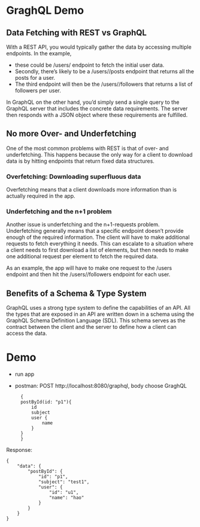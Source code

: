 # GraghQL Demo
## Data Fetching with REST vs GraphQL
With a REST API, you would typically gather the data by accessing multiple endpoints. 
In the example, 
* these could be /users/<id> endpoint to fetch the initial user data. 
* Secondly, there’s likely to be a /users/<id>/posts endpoint that returns all the posts for a user. 
* The third endpoint will then be the /users/<id>/followers that returns a list of followers per user.

In GraphQL on the other hand, you’d simply send a single query to the GraphQL server that includes the concrete data requirements. The server then responds with a JSON object where these requirements are fulfilled.

## No more Over- and Underfetching
One of the most common problems with REST is that of over- and underfetching. This happens because the only way for a client to download data is by hitting endpoints that return fixed data structures.

### Overfetching: Downloading superfluous data
Overfetching means that a client downloads more information than is actually required in the app.

### Underfetching and the n+1 problem
Another issue is underfetching and the n+1-requests problem. 
Underfetching generally means that a specific endpoint doesn’t provide enough of the required information. 
The client will have to make additional requests to fetch everything it needs. 
This can escalate to a situation where a client needs to first download a list of elements, but then needs to make one additional request per element to fetch the required data.

As an example, the app will have to make one request to the /users endpoint and then hit the /users/<user-id>/followers endpoint for each user.

## Benefits of a Schema & Type System
GraphQL uses a strong type system to define the capabilities of an API. All the types that are exposed in an API are written down in a schema using the GraphQL Schema Definition Language (SDL). This schema serves as the contract between the client and the server to define how a client can access the data.

# Demo
* run app
* postman: POST http://localhost:8080/graphql, body choose GraghQL

        {
        postById(id: "p1"){
            id
            subject
            user {
                name
            }
        }
        }
        
Response:

    {
        "data": {
            "postById": {
                "id": "p1",
                "subject": "test1",
                "user": {
                    "id": "u1",
                    "name": "hao"
                }
            }
        }
    }